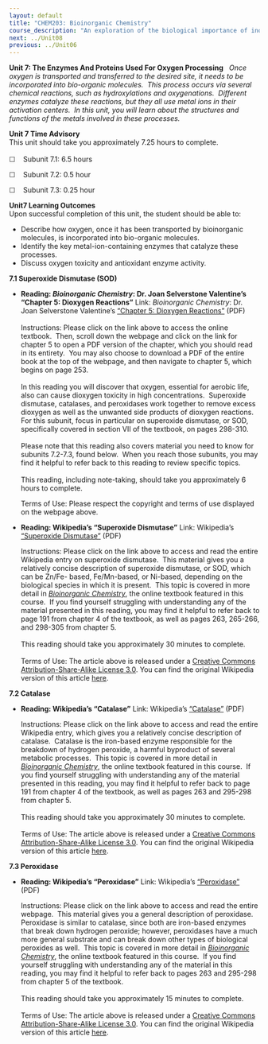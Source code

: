 ```yaml
---
layout: default
title: "CHEM203: Bioinorganic Chemistry"
course_description: "An exploration of the biological importance of inorganic complexes. Topics include biochemistry and transition metal chemistry, characterization methods, metal ion transport and cellular storage, biological electron transfer, the nitrogen cycle, oxygen transport and transfer, oxygen processing, and enzymes and proteins."
next: ../Unit08
previous: ../Unit06
---
```

**Unit 7: The Enzymes And Proteins Used For Oxygen Processing** <span
id="7"></span> 
*Once oxygen is transported and transferred to the desired site, it
needs to be incorporated into bio-organic molecules.  This process
occurs via several chemical reactions, such as hydroxylations and
oxygenations.  Different enzymes catalyze these reactions, but they all
use metal ions in their activation centers.  In this unit, you will
learn about the structures and functions of the metals involved in these
processes.*

**Unit 7 Time Advisory**  
This unit should take you approximately 7.25 hours to complete.  
    
 ☐    Subunit 7.1: 6.5 hours        
  
 ☐    Subunit 7.2: 0.5 hour  
  
 ☐    Subunit 7.3: 0.25 hour

**Unit7 Learning Outcomes**  
Upon successful completion of this unit, the student should be able
to:  
-   Describe how oxygen, once it has been transported by bioinorganic
    molecules, is incorporated into bio-organic molecules.
-   Identify the key metal-ion-containing enzymes that catalyze these
    processes.
-   Discuss oxygen toxicity and antioxidant enzyme activity.

**7.1 Superoxide Dismutase (SOD)** <span id="7.1"></span> 
-   **Reading: *Bioinorganic Chemistry*: Dr. Joan Selverstone
    Valentine’s “Chapter 5: Dioxygen Reactions”**
    Link: *Bioinorganic Chemistry*: Dr. Joan Selverstone Valentine’s
    [“Chapter 5: Dioxygen
    Reactions”](http://authors.library.caltech.edu/25052/) (PDF)  
        
     Instructions: Please click on the link above to access the online
    textbook.  Then, scroll down the webpage and click on the link for
    chapter 5 to open a PDF version of the chapter, which you should
    read in its entirety.  You may also choose to download a PDF of the
    entire book at the top of the webpage, and then navigate to chapter
    5, which begins on page 253.  
        
     In this reading you will discover that oxygen, essential for
    aerobic life, also can cause dioxygen toxicity in high
    concentrations.  Superoxide dismutase, catalases, and peroxidases
    work together to remove excess dioxygen as well as the unwanted side
    products of dioxygen reactions.  For this subunit, focus in
    particular on superoxide dismutase, or SOD, specifically covered in
    section VII of the textbook, on pages 298-310.  
        
     Please note that this reading also covers material you need to know
    for subunits 7.2-7.3, found below.  When you reach those subunits,
    you may find it helpful to refer back to this reading to review
    specific topics.  
        
     This reading, including note-taking, should take you approximately
    6 hours to complete.  
      
     Terms of Use: Please respect the copyright and terms of use
    displayed on the webpage above.

-   **Reading: Wikipedia’s “Superoxide Dismutase”**
    Link: Wikipedia’s [“Superoxide
    Dismutase”](http://www.saylor.org/site/wp-content/uploads/2012/12/CHEM203_Wikipedia_Superoxide-Dismutase_12.20.12.pdf)
    (PDF)  
      
     Instructions: Please click on the link above to access and read the
    entire Wikipedia entry on superoxide dismutase.  This material gives
    you a relatively concise description of superoxide dismutase, or
    SOD, which can be Zn/Fe- based, Fe/Mn-based, or Ni-based, depending
    on the biological species in which it is present.  This topic is
    covered in more detail in [*Bioinorganic
    Chemistry*](http://authors.library.caltech.edu/25052/), the online
    textbook featured in this course.  If you find yourself struggling
    with understanding any of the material presented in this reading,
    you may find it helpful to refer back to page 191 from chapter 4 of
    the textbook, as well as pages 263, 265-266, and 298-305 from
    chapter 5.  
              
     This reading should take you approximately 30 minutes to
    complete.  
        
     Terms of Use: The article above is released under a [Creative
    Commons
    Attribution-Share-Alike](http://creativecommons.org/licenses/by-nc-sa/3.0/)[ License
    3.0](http://creativecommons.org/licenses/by-nc-sa/3.0/). You can
    find the original Wikipedia version of this article
    [here](http://en.wikipedia.org/wiki/Superoxide_dismutase).

**7.2 Catalase** <span id="7.2"></span> 
-   **Reading: Wikipedia’s “Catalase”**
    Link: Wikipedia’s
    [“Catalase”](http://www.saylor.org/site/wp-content/uploads/2012/12/CHEM203_Wikipedia_Catalase_12.20.12.pdf)
    (PDF)  
      
     Instructions: Please click on the link above to access and read the
    entire Wikipedia entry, which gives you a relatively concise
    description of catalase.  Catalase is the iron-based enzyme
    responsible for the breakdown of hydrogen peroxide, a harmful
    byproduct of several metabolic processes.  This topic is covered in
    more detail in [*Bioinorganic
    Chemistry*](http://authors.library.caltech.edu/25052/), the online
    textbook featured in this course.  If you find yourself struggling
    with understanding any of the material presented in this reading,
    you may find it helpful to refer back to page 191 from chapter 4 of
    the textbook, as well as pages 263 and 295-298 from chapter 5.  
        
     This reading should take you approximately 30 minutes to
    complete.  
        
     Terms of Use: The article above is released under a [Creative
    Commons
    Attribution-Share-Alike](http://creativecommons.org/licenses/by-nc-sa/3.0/)[ License
    3.0](http://creativecommons.org/licenses/by-nc-sa/3.0/). You can
    find the original Wikipedia version of this article
    [here](http://en.wikipedia.org/wiki/Catalase).

**7.3 Peroxidase** <span id="7.3"></span> 
-   **Reading: Wikipedia’s “Peroxidase”**
    Link: Wikipedia’s
    [“Peroxidase”](http://www.saylor.org/site/wp-content/uploads/2012/12/CHEM203_Wikipedia_Peroxidase_12.20.12.pdf)
    (PDF)  
      
     Instructions: Please click on the link above to access and read the
    entire webpage.  This material gives you a general description of
    peroxidase.  Peroxidase is similar to catalase, since both are
    iron-based enzymes that break down hydrogen peroxide; however,
    peroxidases have a much more general substrate and can break down
    other types of biological peroxides as well.  This topic is covered
    in more detail in [*Bioinorganic
    Chemistry*](http://authors.library.caltech.edu/25052/), the online
    textbook featured in this course.  If you find yourself struggling
    with understanding any of the material in this reading, you may find
    it helpful to refer back to pages 263 and 295-298 from chapter 5 of
    the textbook.  
              
     This reading should take you approximately 15 minutes to
    complete.  
        
     Terms of Use: The article above is released under a [Creative
    Commons
    Attribution-Share-Alike](http://creativecommons.org/licenses/by-nc-sa/3.0/)[ License
    3.0](http://creativecommons.org/licenses/by-nc-sa/3.0/). You can
    find the original Wikipedia version of this article
    [here](http://en.wikipedia.org/wiki/Peroxidase).



